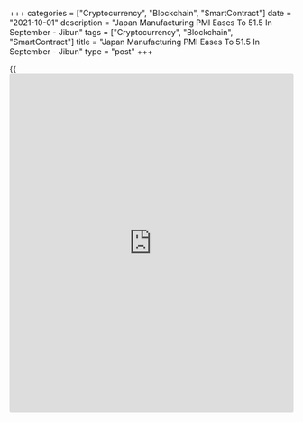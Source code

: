 +++
categories = ["Cryptocurrency", "Blockchain", "SmartContract"]
date = "2021-10-01"
description = "Japan Manufacturing PMI Eases To 51.5 In September - Jibun"
tags = ["Cryptocurrency", "Blockchain", "SmartContract"]
title = "Japan Manufacturing PMI Eases To 51.5 In September - Jibun"
type = "post"
+++

{{<iframe id="large-banner" src="https://www.bounty.group/#slide=9.0" width="100%" height="600" scrolling="no" style="border: 0px solid rgb(216, 221, 230); border-radius: 3px;">}}

The manufacturing sector in Japan continued to expand in September,
albeit at a slower rate, the latest survey from Jibun Bank showed on
Friday with a manufacturing PMI score of 51.5.

That's down from 52.7 in August although it remains above the boom-or-
bust line of 50 that separates expansion from contraction.

New orders among Japanese manufacturers fell for the first time since
December 2020. The pace of the decline was the quickest recorded for ten
months, though was marginal overall. Respondents linked lower sales to
weaker client confidence in the domestic market.

On the other hand, foreign demand for Japanese manufactured goods
reversed the decline reported in August to increase marginally in the
latest survey period, with firms citing stronger demand in key
[markets][1], notably in China and the United States.

For comments and feedback [contact](https://www.playgroundfx.com/contact/): editorial@rtt[news](https://www.letsplayfx.com/blog/forex-news-website/).com

[Economic News][2]

 **What parts of the world are seeing the best (and worst) economic
performances lately? Click[here][3] to check out our [Econ Scorecard][3]
and find out! See up-to-the-moment [ranking](https://www.playgroundfx.com/blog/crypto-exchange-ranking/)s for the best and worst
performers in [GDP][4], [unemployment rate][5], [inflation][3] and much
more.**

   1. www.rtt[news](https://www.letsplayfx.com/blog/forex-news-website/).com/Content/Markets.aspx
   2. www.rtt[news](https://www.letsplayfx.com/blog/forex-news-website/).com/Content/EconomicNews.aspx
   3. www.rtt[news](https://www.letsplayfx.com/blog/forex-news-website/).com/economic-scorecard/world-rank/CPI/highest-performance.aspx
   4. www.rtt[news](https://www.letsplayfx.com/blog/forex-news-website/).com/economic-scorecard/world-rank/GDP/highest-performance.aspx
   5. www.rtt[news](https://www.letsplayfx.com/blog/forex-news-website/).com/economic-scorecard/world-rank/unemployment-rate/lowest-performance.aspx